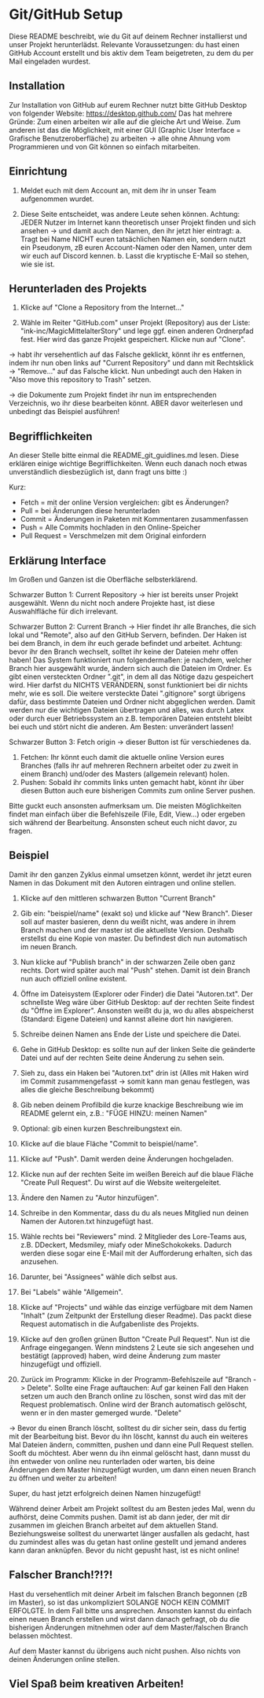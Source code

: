 # Git/GitHub Setup
Diese README beschreibt, wie du Git auf deinem Rechner installierst und unser Projekt herunterlädst.
Relevante Voraussetzungen: du hast einen GitHub Account erstellt und bis aktiv dem Team beigetreten, zu dem du per Mail eingeladen wurdest.


## Installation
Zur Installation von GitHub auf eurem Rechner nutzt bitte GitHub Desktop von folgender Website:
https://desktop.github.com/
Das hat mehrere Gründe: Zum einen arbeiten wir alle auf die gleiche Art und Weise. Zum anderen ist das die Möglichkeit, mit einer GUI (Graphic User Interface = Grafische Benutzeroberfläche) zu arbeiten -> alle ohne Ahnung vom Programmieren und von Git können so einfach mitarbeiten.


## Einrichtung
1. Meldet euch mit dem Account an, mit dem ihr in unser Team aufgenommen wurdet.

2. Diese Seite entscheidet, was andere Leute sehen können. Achtung: JEDER Nutzer im Internet kann theoretisch unser Projekt finden und sich ansehen -> und damit auch den Namen, den ihr jetzt hier eintragt:
    a. Tragt bei Name NICHT euren tatsächlichen Namen ein, sondern nutzt ein Pseudonym, zB euren Account-Namen oder den Namen, unter dem wir euch auf Discord kennen.
    b. Lasst die kryptische E-Mail so stehen, wie sie ist.


## Herunterladen des Projekts
1. Klicke auf "Clone a Repository from the Internet..."

2. Wähle im Reiter "GitHub.com" unser Projekt (Repository) aus der Liste: "ink-inc/MagicMittelalterStory" und lege ggf. einen anderen Ordnerpfad fest. Hier wird das ganze Projekt gespeichert. Klicke nun auf "Clone".

-> habt ihr versehentlich auf das Falsche geklickt, könnt ihr es entfernen, indem ihr nun oben links auf "Current Repository" und dann mit Rechtsklick -> "Remove..." auf das Falsche klickt. Nun unbedingt auch den Haken in "Also move this repository to Trash" setzen.

-> die Dokumente zum Projekt findet ihr nun im entsprechenden Verzeichnis, wo ihr diese bearbeiten könnt. ABER davor weiterlesen und unbedingt das Beispiel ausführen!


## Begrifflichkeiten
An dieser Stelle bitte einmal die README_git_guidlines.md lesen. Diese erklären einige wichtige Begrifflichkeiten. Wenn euch danach noch etwas unverständlich diesbezüglich ist, dann fragt uns bitte :)

Kurz:
- Fetch = mit der online Version vergleichen: gibt es Änderungen?
- Pull = bei Änderungen diese herunterladen
- Commit = Änderungen in Paketen mit Kommentaren zusammenfassen
- Push = Alle Commits hochladen in den Online-Speicher
- Pull Request = Verschmelzen mit dem Original einfordern


## Erklärung Interface 
Im Großen und Ganzen ist die Oberfläche selbsterklärend.

Schwarzer Button 1: Current Repository
-> hier ist bereits unser Projekt ausgewählt. Wenn du nicht noch andere Projekte hast, ist diese Auswahlfläche für dich irrelevant.

Schwarzer Button 2: Current Branch
-> Hier findet ihr alle Branches, die sich lokal und "Remote", also auf den GitHub Servern, befinden.
Der Haken ist bei dem Branch, in dem ihr euch gerade befindet und arbeitet. Achtung: bevor ihr den Branch wechselt, solltet ihr keine der Dateien mehr offen haben!
Das System funktioniert nun folgendermaßen: je nachdem, welcher Branch hier ausgewählt wurde, ändern sich auch die Dateien im Ordner.
Es gibt einen versteckten Ordner ".git", in dem all das Nötige dazu gespeichert wird. Hier darfst du NICHTS VERÄNDERN, sonst funktioniert bei dir nichts mehr, wie es soll. 
Die weitere versteckte Datei ".gitignore" sorgt übrigens dafür, dass bestimmte Dateien und Ordner nicht abgeglichen werden. Damit werden nur die wichtigen Dateien übertragen und alles, was durch Latex oder durch euer Betriebssystem an z.B. temporären Dateien entsteht bleibt bei euch und stört nicht die anderen. Am Besten: unverändert lassen!

Schwarzer Button 3: Fetch origin
-> dieser Button ist für verschiedenes da. 
1. Fetchen: Ihr könnt euch damit die aktuelle online Version eures Branches (falls ihr auf mehreren Rechnern arbeitet oder zu zweit in einem Branch) und/oder des Masters (allgemein relevant) holen. 
2. Pushen: Sobald ihr commits links unten gemacht habt, könnt ihr über diesen Button auch eure bisherigen Commits zum online Server pushen.

Bitte guckt euch ansonsten aufmerksam um. Die meisten Möglichkeiten findet man einfach über die Befehlszeile (File, Edit, View...) oder ergeben sich während der Bearbeitung. Ansonsten scheut euch nicht davor, zu fragen.


## Beispiel
Damit ihr den ganzen Zyklus einmal umsetzen könnt, werdet ihr jetzt euren Namen in das Dokument mit den Autoren eintragen und online stellen.

1. Klicke auf den mittleren schwarzen Button "Current Branch"
2. Gib ein: "beispiel/name" (exakt so) und klicke auf "New Branch". 
Dieser soll auf master basieren, denn du weißt nicht, was andere in ihrem Branch machen und der master ist die aktuellste Version.
Deshalb erstellst du eine Kopie von master. Du befindest dich nun automatisch im neuen Branch.

3. Nun klicke auf "Publish branch" in der schwarzen Zeile oben ganz rechts. Dort wird später auch mal "Push" stehen.
Damit ist dein Branch nun auch offiziell online existent.

4. Öffne im Dateisystem (Explorer oder Finder) die Datei "Autoren.txt".
Der schnellste Weg wäre über GitHub Desktop: auf der rechten Seite findest du "Öffne im Explorer". 
Ansonsten weißt du ja, wo du alles abspeicherst (Standard: Eigene Dateien) und kannst alleine dort hin navigieren.

5. Schreibe deinen Namen ans Ende der Liste und speichere die Datei.
6. Gehe in GitHub Desktop: es sollte nun auf der linken Seite die geänderte Datei und auf der rechten Seite deine Änderung zu sehen sein.
7. Sieh zu, dass ein Haken bei "Autoren.txt" drin ist 
(Alles mit Haken wird im Commit zusammengefasst -> somit kann man genau festlegen, was alles die gleiche Beschreibung bekommt)
8. Gib neben deinem Profilbild die kurze knackige Beschreibung wie im README gelernt ein, z.B.:
"FÜGE HINZU: meinen Namen"
9. Optional: gib einen kurzen Beschreibungstext ein.
10. Klicke auf die blaue Fläche "Commit to beispiel/name".
11. Klicke auf "Push". Damit werden deine Änderungen hochgeladen.

12. Klicke nun auf der rechten Seite im weißen Bereich auf die blaue Fläche "Create Pull Request". Du wirst auf die Website weitergeleitet.
13. Ändere den Namen zu "Autor hinzufügen".
14. Schreibe in den Kommentar, dass du du als neues Mitglied nun deinen Namen der Autoren.txt hinzugefügt hast.
15. Wähle rechts bei "Reviewers" mind. 2 Mitglieder des Lore-Teams aus, z.B. DDeckert, Medsmiley, miafy oder MineSchokokeks.
Dadurch werden diese sogar eine E-Mail mit der Aufforderung erhalten, sich das anzusehen.
16. Darunter, bei "Assignees" wähle dich selbst aus.
17. Bei "Labels" wähle "Allgemein".
18. Klicke auf "Projects" und wähle das einzige verfügbare mit dem Namen "Inhalt" (zum Zeitpunkt der Erstellung dieser Readme).
Das packt diese Request automatisch in die Aufgabenliste des Projekts.
19. Klicke auf den großen grünen Button "Create Pull Request". 
Nun ist die Anfrage eingegangen. Wenn mindstens 2 Leute sie sich angesehen und bestätigt (approved) haben, wird deine Änderung zum master hinzugefügt und offiziell.

13. Zurück im Programm: Klicke in der Programm-Befehlszeile auf "Branch -> Delete". 
Sollte eine Frage auftauchen: Auf gar keinen Fall den Haken setzen um auch den Branch online zu löschen, sonst wird das mit der Request problematisch. 
Online wird der Branch automatisch gelöscht, wenn er in den master gemerged wurde. 
"Delete"


-> Bevor du einen Branch löscht, solltest du dir sicher sein, dass du fertig mit der Bearbeitung bist. 
Bevor du ihn löscht, kannst du auch ein weiteres Mal Dateien ändern, committen, pushen und dann eine Pull Request stellen. Sooft du möchtest. 
Aber wenn du ihn einmal gelöscht hast, dann musst du ihn entweder von online neu runterladen oder warten, bis deine Änderungen dem Master hinzugefügt wurden, um dann einen neuen Branch zu öffnen und weiter zu arbeiten!


Super, du hast jetzt erfolgreich deinen Namen hinzugefügt!


Während deiner Arbeit am Projekt solltest du am Besten jedes Mal, wenn du aufhörst, deine Commits pushen. Damit ist ab dann jeder, der mit dir zusammen im gleichen Branch arbeitet auf dem aktuellen Stand. Beziehungsweise solltest du unerwartet länger ausfallen als gedacht, hast du zumindest alles was du getan hast online gestellt und jemand anderes kann daran anknüpfen. Bevor du nicht gepusht hast, ist es nicht online!


## Falscher Branch!?!?!
Hast du versehentlich mit deiner Arbeit im falschen Branch begonnen (zB im Master), so ist das unkompliziert SOLANGE NOCH KEIN COMMIT ERFOLGTE. 
In dem Fall bitte uns ansprechen.
Ansonsten kannst du einfach einen neuen Branch erstellen und wirst dann danach gefragt, ob du die bisherigen Änderungen mitnehmen oder auf dem Master/falschen Branch belassen möchtest.

Auf dem Master kannst du übrigens auch nicht pushen. Also nichts von deinen Änderungen online stellen. 


## Viel Spaß beim kreativen Arbeiten!
